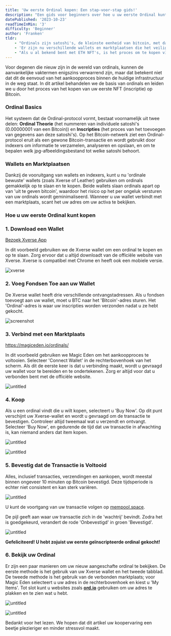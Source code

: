 ```yaml
---
title: 'Uw eerste Ordinal kopen: Een stap-voor-stap gids!'
description: "Een gids voor beginners over hoe u uw eerste Ordinal kunt kopen. Van het begrijpen van de Ordinal theorie tot het veilig aanschaffen van inscripties via marktplaatsen zoals Xverse en Magic Eden, ontdek de wereld van Bitcoin NFT's. Ontdek samen met ons de toekomst van digitale eigendom op Bitcoin."
datePublished: '2023-10-23'
readTimeInMin: '3'
difficulty: 'Beginner'
author: 'Franken'
tldr:
    - "Ordinals zijn satoshi's, de kleinste eenheid van bitcoin, met data eraan gehecht, waardoor 'NFTs op Bitcoin' worden gecreëerd."
    - 'Er zijn nu verschillende wallets en marktplaatsen die het veilig bewaren en verkopen van ordinals ondersteunen.'
    - "Als u al bekend bent met ETH NFT's, is het proces om te kopen via marktplaatsen zoals Magic Eden of Gamma met wallets zoals Xverse of Leather vergelijkbaar."
---
```


Voor degenen die nieuw zijn in de wereld van ordinals, kunnen de aanvankelijke vaktermen enigszins verwarrend zijn, maar dat betekent niet dat dit de eenvoud van het aankoopproces binnen de huidige infrastructuur in de weg staat. In dit artikel behandelen we de basis van ordinals en leiden we u door het proces van het kopen van uw eerste NFT (inscriptie) op Bitcoin.

### Ordinal Basics

Het systeem dat de Ordinal-protocol vormt, bestaat voornamelijk uit twee delen: **Ordinal Theorie** (het nummeren van individuele satoshi's (0.00000001 van een Bitcoin)) en **Inscripties** (het proces van het toevoegen van gegevens aan deze satoshi's). Op het Bitcoin-netwerk ziet een Ordinal-protocol eruit als een gewone Bitcoin-transactie en wordt gebruikt door indexers om informatie te verzamelen, analyseren en opslaan, en om te bepalen welk jpg-afbeeldingsbestand tot welke satoshi behoort.

### Wallets en Marktplaatsen

Dankzij de vooruitgang van wallets en indexers, kunt u nu 'ordinale bewuste' wallets (zoals Xverse of Leather) gebruiken om ordinals gemakkelijk op te slaan en te kopen. Beide wallets slaan ordinals apart op van 'uit te geven bitcoin', waardoor het risico op het per ongeluk versturen van uw ordinals wordt geminimaliseerd. Wanneer u uw wallet verbindt met een marktplaats, scant het uw adres om uw activa te bekijken.

### Hoe u uw eerste Ordinal kunt kopen

### 1. **Download een Wallet**

[Bezoek Xverse App](https://www.xverse.app/)

In dit voorbeeld gebruiken we de Xverse wallet om een ordinal te kopen en op te slaan. Zorg ervoor dat u altijd downloadt van de officiële website van Xverse. Xverse is compatibel met Chrome en heeft ook een mobiele versie.

![xverse](/images/how-to-buy-your-first-ordinal/image1.png)

### 2. **Voeg Fondsen Toe aan uw Wallet**

De Xverse wallet heeft drie verschillende ontvangstadressen. Als u fondsen toevoegt aan uw wallet, moet u BTC naar het 'Bitcoin'-adres sturen. Het 'Ordinal'-adres is waar uw inscripties worden verzonden nadat u ze hebt gekocht.

![screenshot](/images/how-to-buy-your-first-ordinal/image2.png)

### 3. **Verbind met een Marktplaats**

https://magiceden.io/ordinals/

In dit voorbeeld gebruiken we Magic Eden om het aankoopproces te voltooien. Selecteer 'Connect Wallet' in de rechterbovenhoek van het scherm. Als dit de eerste keer is dat u verbinding maakt, wordt u gevraagd uw wallet voor te bereiden en te ondertekenen. Zorg er altijd voor dat u verbonden bent met de officiële website.

![untitled](/images/how-to-buy-your-first-ordinal/image3.png)

### 4. **Koop**

Als u een ordinal vindt die u wilt kopen, selecteert u 'Buy Now'. Op dit punt verschijnt uw Xverse-wallet en wordt u gevraagd om de transactie te bevestigen. Controleer altijd tweemaal wat u verzendt en ontvangt. Selecteer 'Buy Now', en gedurende de tijd dat uw transactie in afwachting is, kan niemand anders dat item kopen.

![untitled](/images/how-to-buy-your-first-ordinal/image4.png)

![untitled](/images/how-to-buy-your-first-ordinal/image5.png)

### 5. **Bevestig dat de Transactie is Voltooid**

Alles, inclusief transacties, verzendingen en aankopen, wordt meestal binnen ongeveer 10 minuten op Bitcoin bevestigd. Deze tijdsperiode is echter niet consistent en kan sterk variëren.

![untitled](/images/how-to-buy-your-first-ordinal/image6.png)

U kunt de voortgang van uw transactie volgen op [mempool.space](http://mempool.space).

De pijl geeft aan waar uw transactie zich in de 'wachtrij' bevindt. Zodra het is goedgekeurd, verandert de rode 'Onbevestigd' in groen 'Bevestigd'.

![untitled](/images/how-to-buy-your-first-ordinal/image7.png)

**Gefeliciteerd! U hebt zojuist uw eerste geïnscripteerde ordinal gekocht!**

### 6. **Bekijk uw Ordinal**

Er zijn een paar manieren om uw nieuw aangeschafte ordinal te bekijken. De eerste methode is het gebruik van uw Xverse wallet en het tweede tabblad. De tweede methode is het gebruik van de verbonden marktplaats; voor Magic Eden selecteert u uw adres in de rechterbovenhoek en kiest u 'My Items'. Tot slot kunt u websites zoals **[ord.io](http://ord.io/)** gebruiken om uw adres te plakken en te zien wat u hebt.

![untitled](/images/how-to-buy-your-first-ordinal/image8.png)

![untitled](/images/how-to-buy-your-first-ordinal/image9.png)

Bedankt voor het lezen. We hopen dat dit artikel uw koopervaring een beetje plezieriger en minder stressvol maakt.
